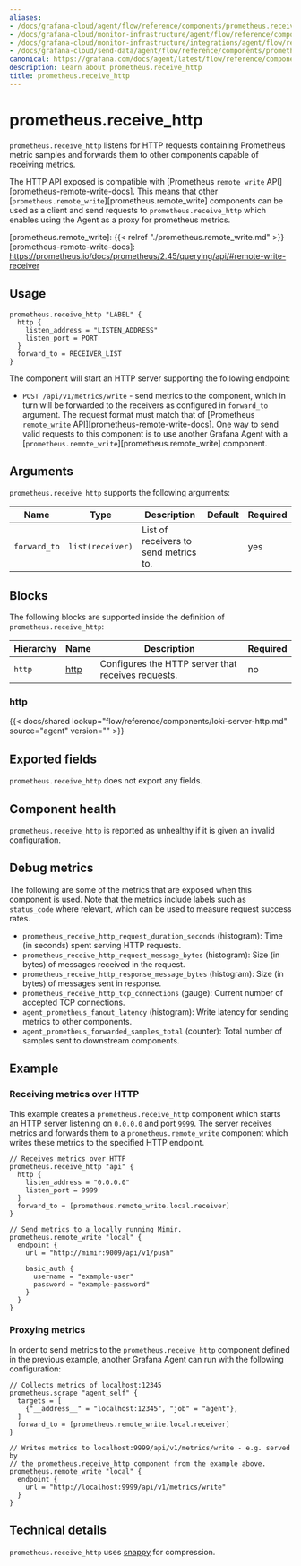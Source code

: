 ```yaml
---
aliases:
- /docs/grafana-cloud/agent/flow/reference/components/prometheus.receive_http/
- /docs/grafana-cloud/monitor-infrastructure/agent/flow/reference/components/prometheus.receive_http/
- /docs/grafana-cloud/monitor-infrastructure/integrations/agent/flow/reference/components/prometheus.receive_http/
- /docs/grafana-cloud/send-data/agent/flow/reference/components/prometheus.receive_http/
canonical: https://grafana.com/docs/agent/latest/flow/reference/components/prometheus.receive_http/
description: Learn about prometheus.receive_http
title: prometheus.receive_http
---
```


# prometheus.receive_http

`prometheus.receive_http` listens for HTTP requests containing Prometheus metric samples and forwards them to other components capable of receiving metrics.

The HTTP API exposed is compatible with [Prometheus `remote_write` API][prometheus-remote-write-docs]. This means that other [`prometheus.remote_write`][prometheus.remote_write] components can be used as a client and send requests to `prometheus.receive_http` which enables using the Agent as a proxy for prometheus metrics.

[prometheus.remote_write]: {{< relref "./prometheus.remote_write.md" >}}
[prometheus-remote-write-docs]: https://prometheus.io/docs/prometheus/2.45/querying/api/#remote-write-receiver

## Usage

```river
prometheus.receive_http "LABEL" {
  http {
    listen_address = "LISTEN_ADDRESS"
    listen_port = PORT 
  }
  forward_to = RECEIVER_LIST
}
```

The component will start an HTTP server supporting the following endpoint:

- `POST /api/v1/metrics/write` - send metrics to the component, which in turn will be forwarded to the receivers as configured in `forward_to` argument. The request format must match that of [Prometheus `remote_write` API][prometheus-remote-write-docs]. One way to send valid requests to this component is to use another Grafana Agent with a [`prometheus.remote_write`][prometheus.remote_write] component.

## Arguments

`prometheus.receive_http` supports the following arguments:

 Name         | Type             | Description                           | Default | Required 
--------------|------------------|---------------------------------------|---------|----------
 `forward_to` | `list(receiver)` | List of receivers to send metrics to. |         | yes      

## Blocks

The following blocks are supported inside the definition of `prometheus.receive_http`:

 Hierarchy | Name     | Description                                        | Required 
-----------|----------|----------------------------------------------------|----------
 `http`    | [http][] | Configures the HTTP server that receives requests. | no       

[http]: #http

### http

{{< docs/shared lookup="flow/reference/components/loki-server-http.md" source="agent" version="<AGENT VERSION>" >}}

## Exported fields

`prometheus.receive_http` does not export any fields.

## Component health

`prometheus.receive_http` is reported as unhealthy if it is given an invalid configuration.

## Debug metrics

The following are some of the metrics that are exposed when this component is used. Note that the metrics include labels such as `status_code` where relevant, which can be used to measure request success rates.

* `prometheus_receive_http_request_duration_seconds` (histogram): Time (in seconds) spent serving HTTP requests.
* `prometheus_receive_http_request_message_bytes` (histogram): Size (in bytes) of messages received in the request.
* `prometheus_receive_http_response_message_bytes` (histogram): Size (in bytes) of messages sent in response.
* `prometheus_receive_http_tcp_connections` (gauge): Current number of accepted TCP connections.
* `agent_prometheus_fanout_latency` (histogram): Write latency for sending metrics to other components.
* `agent_prometheus_forwarded_samples_total` (counter): Total number of samples sent to downstream components.

## Example

### Receiving metrics over HTTP

This example creates a `prometheus.receive_http` component which starts an HTTP server listening on `0.0.0.0` and port `9999`. The server receives metrics and forwards them to a `prometheus.remote_write` component which writes these metrics to the specified HTTP endpoint.

```river
// Receives metrics over HTTP
prometheus.receive_http "api" {
  http {
    listen_address = "0.0.0.0"
    listen_port = 9999 
  }
  forward_to = [prometheus.remote_write.local.receiver]
}

// Send metrics to a locally running Mimir.
prometheus.remote_write "local" {
  endpoint {
    url = "http://mimir:9009/api/v1/push"
    
    basic_auth {
      username = "example-user"
      password = "example-password"
    }
  }
}
```

### Proxying metrics

In order to send metrics to the `prometheus.receive_http` component defined in the previous example, another Grafana Agent can run with the following configuration:

```river
// Collects metrics of localhost:12345
prometheus.scrape "agent_self" {
  targets = [
    {"__address__" = "localhost:12345", "job" = "agent"},
  ]
  forward_to = [prometheus.remote_write.local.receiver]
}

// Writes metrics to localhost:9999/api/v1/metrics/write - e.g. served by 
// the prometheus.receive_http component from the example above.
prometheus.remote_write "local" {
  endpoint {
    url = "http://localhost:9999/api/v1/metrics/write"
  }  
}
```

## Technical details

`prometheus.receive_http` uses [snappy](https://en.wikipedia.org/wiki/Snappy_(compression)) for compression.
<!-- START GENERATED COMPATIBLE COMPONENTS -->

<!-- END GENERATED COMPATIBLE COMPONENTS -->